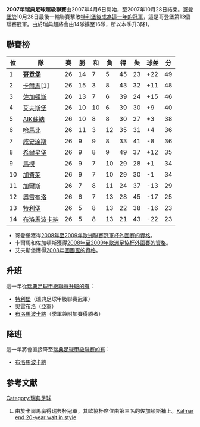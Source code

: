 **2007年瑞典足球超級聯賽**由2007年4月6日開始，至2007年10月28日結束。[哥登堡於](../Page/哥登堡足球會.md "wikilink")10月28日最後一輪聯賽擊敗[特利堡後成為這一年的冠軍](../Page/特雷勒堡足球俱樂部.md "wikilink")，這是哥登堡第13個聯賽冠軍。由於瑞典超將會由14隊擴至16隊，所以本季升3降1。

## 聯賽榜

| 位  | 隊                                        | 賽  | 勝  | 和  | 負  | 得  | 失  | 球差   | 分  |
| -- | ---------------------------------------- | -- | -- | -- | -- | -- | -- | ---- | -- |
| 1  | **[哥登堡](../Page/哥登堡足球會.md "wikilink")**  | 26 | 14 | 7  | 5  | 45 | 23 | \+22 | 49 |
| 2  | [卡爾馬](../Page/卡爾馬足球會.md "wikilink")\[1\] | 26 | 15 | 3  | 8  | 43 | 32 | \+11 | 48 |
| 3  | [佐加頓斯](../Page/佐加頓斯.md "wikilink")       | 26 | 13 | 7  | 6  | 39 | 24 | \+15 | 46 |
| 4  | [艾夫斯堡](../Page/艾夫斯堡.md "wikilink")       | 26 | 10 | 10 | 6  | 39 | 30 | \+9  | 40 |
| 5  | [AIK蘇納](../Page/AIK蘇納.md "wikilink")     | 26 | 10 | 8  | 8  | 30 | 27 | \+3  | 38 |
| 6  | [哈馬比](../Page/哈馬比.md "wikilink")         | 26 | 11 | 3  | 12 | 35 | 31 | \+4  | 36 |
| 7  | [咸史達斯](../Page/咸史達斯.md "wikilink")       | 26 | 9  | 9  | 8  | 33 | 41 | \-8  | 36 |
| 8  | [希爾星堡](../Page/希爾星堡.md "wikilink")       | 26 | 9  | 8  | 9  | 49 | 37 | \+12 | 35 |
| 9  | [馬模](../Page/馬模.md "wikilink")           | 26 | 9  | 7  | 10 | 29 | 28 | \+1  | 34 |
| 10 | [加費萊](../Page/加費萊.md "wikilink")         | 26 | 9  | 7  | 10 | 29 | 30 | \-1  | 34 |
| 11 | [加爾斯](../Page/加爾斯.md "wikilink")         | 26 | 7  | 8  | 11 | 24 | 37 | \-13 | 29 |
| 12 | [奧雷布洛](../Page/奧雷布洛體育俱樂部.md "wikilink")  | 26 | 6  | 7  | 13 | 28 | 45 | \-17 | 25 |
| 13 | [特利堡](../Page/特雷勒堡足球俱樂部.md "wikilink")   | 26 | 5  | 8  | 13 | 22 | 38 | \-16 | 23 |
| 14 | [布洛馬波卡納](../Page/布洛馬波卡納.md "wikilink")   | 26 | 5  | 8  | 13 | 21 | 43 | \-22 | 23 |

  - 哥登堡獲得[2008年至2009年歐洲聯賽冠軍杯外圍賽的資格](../Page/2008年至2009年歐洲聯賽冠軍杯.md "wikilink")。
  - 卡爾馬和佐加頓斯獲得[2008年至2009年歐洲足協杯外圍賽的資格](../Page/2008年至2009年歐洲足協杯.md "wikilink")。
  - 艾夫斯堡獲得[2008年圖圖盃的資格](../Page/2008年圖圖盃.md "wikilink")。

## 升班

這一年從[瑞典足球甲級聯賽升班的有](../Page/瑞典足球甲級聯賽.md "wikilink")：

  - [特利堡](../Page/特雷勒堡足球俱樂部.md "wikilink")（瑞典足球甲級聯賽冠軍）
  - [奧雷布洛](../Page/奧雷布洛體育俱樂部.md "wikilink")（亞軍）
  - [布洛馬波卡納](../Page/布洛馬波卡納.md "wikilink")（季軍兼附加賽得勝者）

## 降班

這一年將會直接降至[瑞典足球甲級聯賽的有](../Page/瑞典足球甲級聯賽.md "wikilink")：

  - [布洛馬波卡納](../Page/布洛馬波卡納.md "wikilink")

## 参考文献

<div class="references-small">

<references />

</div>

[Category:瑞典足球](https://zh.wikipedia.org/wiki/Category:瑞典足球 "wikilink")

1.  由於卡爾馬贏得瑞典杯冠軍，其歐協杯席位由第三名的佐加頓斯補上。[Kalmar end 20-year wait in
    style](http://www.uefa.com/footballeurope/news/kind=2/newsid=594306.html)